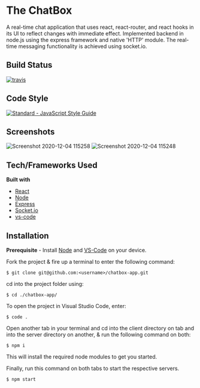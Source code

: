 # The ChatBox

A real-time chat application that uses react, react-router, and react hooks in its UI to reflect changes with immediate effect. Implemented backend in node.js using the express framework and native 'HTTP' module. The real-time messaging functionality is achieved using socket.io.

## Build Status

<a href="https://travis-ci.org/standard/standard"><img src="https://img.shields.io/travis/standard/standard/master.svg" alt="travis"></a>

## Code Style

<a href="https://standardjs.com"><img src="https://img.shields.io/badge/code_style-standard-brightgreen.svg" alt="Standard - JavaScript Style Guide"></a>

## Screenshots

![Screenshot 2020-12-04 115258](https://user-images.githubusercontent.com/56535991/101129787-48a07880-3628-11eb-9692-880ce6aaa0ba.png)
![Screenshot 2020-12-04 115248](https://user-images.githubusercontent.com/56535991/101129815-56ee9480-3628-11eb-9d19-32ce3e7458b1.png)

## Tech/Frameworks Used

**Built with**
- [React](https://reactjs.org/docs/getting-started.html)
- [Node](https://nodejs.org/dist/latest-v14.x/docs/api/)
- [Express](https://expressjs.com/)
- [Socket.io](https://socket.io/docs/v3)
- [vs-code](https://code.visualstudio.com/docs)

## Installation

**Prerequisite** - Install [Node](https://nodejs.org/en/) and [VS-Code](https://code.visualstudio.com/Download) on your device.

Fork the project & fire up a terminal to enter the following command: 
```
$ git clone git@github.com:<username>/chatbox-app.git
```
cd into the project folder using:
```
$ cd ./chatbox-app/
```
To open the project in Visual Studio Code, enter:
```
$ code .
```
Open another tab in your terminal and cd into the client directory on tab and into the server directory on another, & run the following command on both:
```
$ npm i
```
This will install the required node modules to get you started.

Finally, run this command on both tabs to start the respective servers.
```
$ npm start
```

